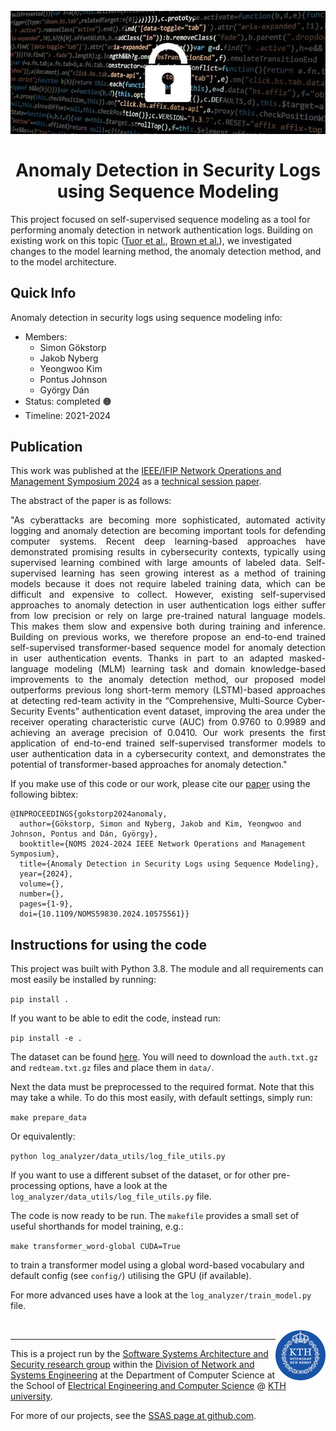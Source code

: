 <!-- This template uses html code to offer a bit prettier formatting. This html
code is limited to the header and footer. The main body is and should be written
in markdown. -->

<h1 align="center" position="relative">
  <br>
  <img src=".images/top.jpg" alt="Decorative image">
  <br>
  <br>
  <span>Anomaly Detection in Security Logs using Sequence Modeling</span>
  <br>

</h1>

  This project focused on self-supervised sequence modeling as a tool for performing anomaly detection in network authentication logs. Building on existing work on this topic ([Tuor et al.](https://cdn.aaai.org/ocs/ws/ws0489/17039-75960-1-PB.pdf), [Brown et al.](https://dl.acm.org/doi/abs/10.1145/3217871.3217872)), we investigated changes to the model learning method, the anomaly detection method, and to the model architecture.

## Quick Info
Anomaly detection in security logs using sequence modeling info:

- Members:
  - Simon Gökstorp
  - Jakob Nyberg
  - Yeongwoo Kim
  - Pontus Johnson
  - György Dán
- Status: completed :orange_circle:
- Timeline: 2021-2024


## Publication

This work was published at the [IEEE/IFIP Network Operations and Management Symposium 2024](https://noms2024.ieee-noms.org) as a [technical session paper](http://doi.org/10.1109/NOMS59830.2024.10575561).

The abstract of the paper is as follows:

<p style="text-align: justify">
"As cyberattacks are becoming more sophisticated, automated activity logging and anomaly detection are becoming important tools for defending computer systems. Recent deep learning-based approaches have demonstrated promising results in cybersecurity contexts, typically using supervised learning combined with large amounts of labeled data. Self-supervised learning has seen growing interest as a method of training models because it does not require labeled training data, which can be difficult and expensive to collect. However, existing self-supervised approaches to anomaly detection in user authentication logs either suffer from low precision or rely on large pre-trained natural language models. This makes them slow and expensive both during training and inference. Building on previous works, we therefore propose an end-to-end trained self-supervised transformer-based sequence model for anomaly detection in user authentication events. Thanks in part to an adapted masked-language modeling (MLM) learning task and domain knowledge-based improvements to the anomaly detection method, our proposed model outperforms previous long short-term memory (LSTM)-based approaches at detecting red-team activity in the “Comprehensive, Multi-Source Cyber-Security Events” authentication event dataset, improving the area under the receiver operating characteristic curve (AUC) from 0.9760 to 0.9989 and achieving an average precision of 0.0410. Our work presents the first application of end-to-end trained self-supervised transformer models to user authentication data in a cybersecurity context, and demonstrates the potential of transformer-based approaches for anomaly detection."
</p>

If you make use of this code or our work, please cite our [paper](http://doi.org/10.1109/NOMS59830.2024.10575561) using the following bibtex:
```
@INPROCEEDINGS{gokstorp2024anomaly,
  author={Gökstorp, Simon and Nyberg, Jakob and Kim, Yeongwoo and Johnson, Pontus and Dán, György},
  booktitle={NOMS 2024-2024 IEEE Network Operations and Management Symposium}, 
  title={Anomaly Detection in Security Logs using Sequence Modeling}, 
  year={2024},
  volume={},
  number={},
  pages={1-9},
  doi={10.1109/NOMS59830.2024.10575561}}
```

## Instructions for using the code
This project was built with Python 3.8. The module and all requirements can most easily be installed by running:

`pip install .`

If you want to be able to edit the code, instead run:

`pip install -e .`

The dataset can be found [here](https://csr.lanl.gov/data/cyber1/). You will need to download the `auth.txt.gz` and `redteam.txt.gz` files and place them in `data/`.

Next the data must be preprocessed to the required format. Note that this may take a while. To do this most easily, with default settings, simply run:

`make prepare_data`

Or equivalently:

`python log_analyzer/data_utils/log_file_utils.py`

If you want to use a different subset of the dataset, or for other pre-processing options, have a look at the `log_analyzer/data_utils/log_file_utils.py` file.

The code is now ready to be run. The `makefile` provides a small set of useful shorthands for model training, e.g.:

`make transformer_word-global CUDA=True `

to train a transformer model using a global word-based vocabulary and default config (see `config/`) utilising the GPU (if available).

For more advanced uses have a look at the `log_analyzer/train_model.py` file.

<br>

  <a href="https://www.kth.se/nse/research/software-systems-architecture-and-security/" >
    <img src=".images/kth-round.png" alt="KTH logo" width=80 align="right" />
  </a>

- - - -
This is a project run by the [Software Systems Architecture and Security research
group](https://www.kth.se/nse/research/software-systems-architecture-and-security/)
within the [Division of Network and Systems Engineering](https://kth.se/nse) at
the Department of Computer Science at the School of [Electrical Engineering and
Computer Science](https://www.kth.se/en/eecs) @ [KTH university](https://www.kth.se).

For more of our projects, see the [SSAS page at github.com](https://github.com/KTH-SSAS).
